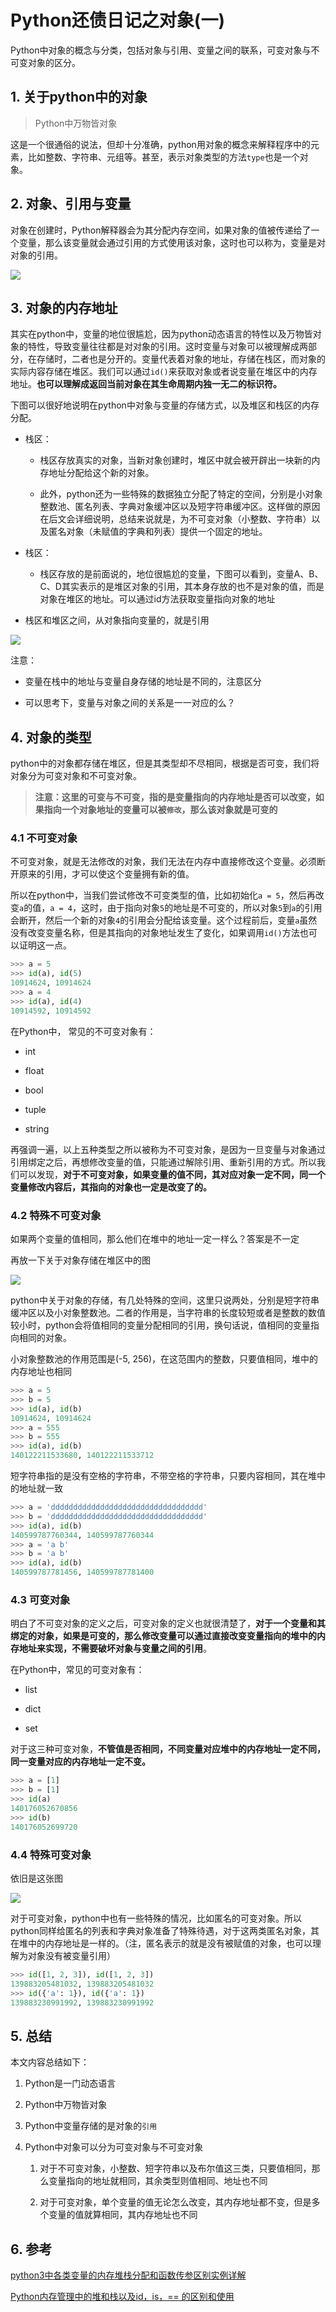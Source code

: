 # Python还债日记之对象(一)


Python中对象的概念与分类，包括对象与引用、变量之间的联系，可变对象与不可变对象的区分。

<!--more-->

## 1. 关于python中的对象

> Python中万物皆对象

这是一个很通俗的说法，但却十分准确，python用对象的概念来解释程序中的元素，比如整数、字符串、元组等。甚至，表示对象类型的方法`type`也是一个对象。

## 2. 对象、引用与变量

对象在创建时，Python解释器会为其分配内存空间，如果对象的值被传递给了一个变量，那么该变量就会通过引用的方式使用该对象，这时也可以称为，变量是对对象的引用。

![](https://raw.githubusercontent.com/shmilywh/PicturesForBlog/master/2021/03/28-17-13-17-2021-03-28-17-13-13-image.png)

## 3. 对象的内存地址

其实在python中，变量的地位很尴尬，因为python动态语言的特性以及万物皆对象的特性，导致变量往往都是对对象的引用。这时变量与对象可以被理解成两部分，在存储时，二者也是分开的。变量代表着对象的地址，存储在栈区，而对象的实际内容存储在堆区。我们可以通过`id()`来获取对象或者说变量在堆区中的内存地址。**也可以理解成返回当前对象在其生命周期内独一无二的标识符。**

下图可以很好地说明在python中对象与变量的存储方式，以及堆区和栈区的内存分配。

- 栈区：
  
  - 栈区存放真实的对象，当新对象创建时，堆区中就会被开辟出一块新的内存地址分配给这个新的对象。
  
  - 此外，python还为一些特殊的数据独立分配了特定的空间，分别是小对象整数池、匿名列表、字典对象缓冲区以及短字符串缓冲区。这样做的原因在后文会详细说明，总结来说就是，为不可变对象（小整数、字符串）以及匿名对象（未赋值的字典和列表）提供一个固定的地址。

- 栈区：
  
  - 栈区存放的是前面说的，地位很尴尬的变量，下图可以看到，变量A、B、C、D其实表示的是堆区对象的引用，其本身存放的也不是对象的值，而是对象在堆区的地址。可以通过id方法获取变量指向对象的地址

- 栈区和堆区之间，从对象指向变量的，就是引用

![](https://raw.githubusercontent.com/shmilywh/PicturesForBlog/master/2021/04/25-22-39-37-2021-04-25-22-39-32-image.png)

注意：

- 变量在栈中的地址与变量自身存储的地址是不同的，注意区分

- 可以思考下，变量与对象之间的关系是一一对应的么？

## 4. 对象的类型

python中的对象都存储在堆区，但是其类型却不尽相同，根据是否可变，我们将对象分为可变对象和不可变对象。

> **注意：这里的可变与不可变，指的是变量指向的内存地址是否可以改变，如果指向一个对象地址的变量可以被`修改`，那么该对象就是可变的**

### 4.1 不可变对象

不可变对象，就是无法修改的对象，我们无法在内存中直接修改这个变量。必须断开原来的引用，才可以使这个变量拥有新的值。

所以在python中，当我们尝试修改不可变类型的值，比如初始化`a = 5`，然后再改变`a`的值，`a = 4`，这时，由于指向对象`5`的地址是不可变的，所以对象`5`到`a`的引用会断开，然后一个新的对象`4`的引用会分配给该变量。这个过程前后，变量`a`虽然没有改变变量名称，但是其指向的对象地址发生了变化，如果调用`id()`方法也可以证明这一点。

```python
>>> a = 5
>>> id(a), id(5)
10914624, 10914624
>>> a = 4
>>> id(a), id(4)
10914592, 10914592
```

 在Python中， 常见的不可变对象有：

- int

- float

- bool

- tuple

- string

再强调一遍，以上五种类型之所以被称为不可变对象，是因为一旦变量与对象通过引用绑定之后，再想修改变量的值，只能通过解除引用、重新引用的方式。所以我们可以发现，**对于不可变对象，如果变量的值不同，其对应对象一定不同，同一个变量修改内容后，其指向的对象也一定是改变了的。**

### 4.2 特殊不可变对象

如果两个变量的值相同，那么他们在堆中的地址一定一样么？答案是不一定

再放一下关于对象存储在堆区中的图

![](https://raw.githubusercontent.com/shmilywh/PicturesForBlog/master/2021/04/26-10-36-43-2021-04-26-10-36-38-image.png)

python中关于对象的存储，有几处特殊的空间，这里只说两处，分别是短字符串缓冲区以及小对象整数池。二者的作用是，当字符串的长度较短或者是整数的数值较小时，python会将值相同的变量分配相同的引用，换句话说，值相同的变量指向相同的对象。

小对象整数池的作用范围是(-5, 256)，在这范围内的整数，只要值相同，堆中的内存地址也相同

```python
>>> a = 5
>>> b = 5
>>> id(a), id(b)
10914624, 10914624
>>> a = 555
>>> b = 555
>>> id(a), id(b)
140122211533680, 140122211533712
```

短字符串指的是没有空格的字符串，不带空格的字符串，只要内容相同，其在堆中的地址就一致

```python
>>> a = 'dddddddddddddddddddddddddddddddddd'
>>> b = 'dddddddddddddddddddddddddddddddddd'
>>> id(a), id(b)
140599787760344, 140599787760344
>>> a = 'a b'
>>> b = 'a b'
>>> id(a), id(b)
140599787781456, 140599787781400
```

### 4.3 可变对象

明白了不可变对象的定义之后，可变对象的定义也就很清楚了，**对于一个变量和其绑定的对象，如果是可变的，那么修改变量可以通过直接改变变量指向的堆中的内存地址来实现，不需要破坏对象与变量之间的引用**。

在Python中，常见的可变对象有：

- list

- dict

- set

对于这三种可变对象，**不管值是否相同，不同变量对应堆中的内存地址一定不同，同一变量对应的内存地址一定不变。**

```python
>>> a = [1]
>>> b = [1]
>>> id(a)
140176052670856
>>> id(b)
140176052699720
```

### 4.4 特殊可变对象

依旧是这张图

![](https://raw.githubusercontent.com/shmilywh/PicturesForBlog/master/2021/04/26-10-47-45-2021-04-26-10-47-42-image.png)

对于可变对象，python中也有一些特殊的情况，比如匿名的可变对象。所以python同样给匿名的列表和字典对象准备了特殊待遇，对于这两类匿名对象，其在堆中的内存地址是一样的。（注，匿名表示的就是没有被赋值的对象，也可以理解为对象没有被变量引用）

```python
>>> id([1, 2, 3]), id([1, 2, 3])
139883205481032, 139883205481032
>>> id({'a': 1}), id({'a': 1})
139883230991992, 139883230991992
```

## 5. 总结

本文内容总结如下：

1. Python是一门动态语言

2. Python中万物皆对象

3. Python中变量存储的是对象的`引用`

4. Python中对象可以分为可变对象与不可变对象
   
   1. 对于不可变对象，小整数、短字符串以及布尔值这三类，只要值相同，那么变量指向的地址就相同，其余类型则值相同、地址也不同
   
   2. 对于可变对象，单个变量的值无论怎么改变，其内存地址都不变，但是多个变量的值就算相同，其内存地址也不同

## 6. 参考

[python3中各类变量的内存堆栈分配和函数传参区别实例详解](https://blog.csdn.net/Victor2code/article/details/106959552)

[Python内存管理中的堆和栈以及id，is，== 的区别和使用](https://blog.csdn.net/qq_41065770/article/details/104623012)
